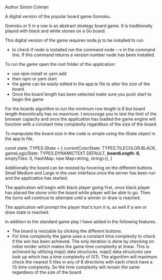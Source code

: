 Author Simon Colman

A digital version of the popular board game Gomoku.

Gomoku or 5 in a row is an abstract strategy board game. It is traditionally played with black and white stones on a Go board. 

This digital version of the game requires node.js to be installed to run.

* to check if node is installed run the command node --v in the command line. If this command returns a version number node has been installed.

To run the game open the root folder of the application:

* use npm install or yarn add 
* then npm or yarn start
* the game can be easily edited in the app.ts file to alter the size of the board.
* Once the board length has been selected make sure you push start to begin the game

For the boards algorithm to run the minimum row length is 6 but board length theoretically has no maximum. I encourage you to test the limit of the browser capacity and once the application has loaded the game engine will function with a constant time complexity regardless of the size of the board. 

To manipulate the board size in the code is simple using the iState object in the app.ts file. 

const state: TYPES.iState = {
    currentColorState: TYPES.TILECOLOR.BLACK,
    gameLogicState: TYPES.DYNAMICTEXT.DEFAULT,
***boardLength: 6,***
    emptyTiles: 0,
    HashMap: new Map<string, string>(),
}

Additionally the board can be resized by hovering on the different buttons Small Medium and Large in the user interface once the server has been run and the application has started.

The application will begin with black player going first, once black player has placed the stone onto the board white player will be able to go. Then the turns will continue to alternate until a winner or draw is reached. 

The application will prompt the player that's turn it is, as well if a win or draw state is reached.

In addition to the standard game play I have added in the following features. 

* The board is resizable by clicking the different buttons. 
* For time complexity the game uses a constant time complexity to check if the win has been achieved. The only iteration is done by checking on initial render which makes the game time complexity at linear. This is achieved by utilizing map() data structures. map() data structures use look up which has a time complexity of 0(1). The algorithm will maximum check the nearest 5 tiles in any of 8 directions with each check have a (1) time complexity. So the time complexity will remain the same regardless of the size of the board. 




